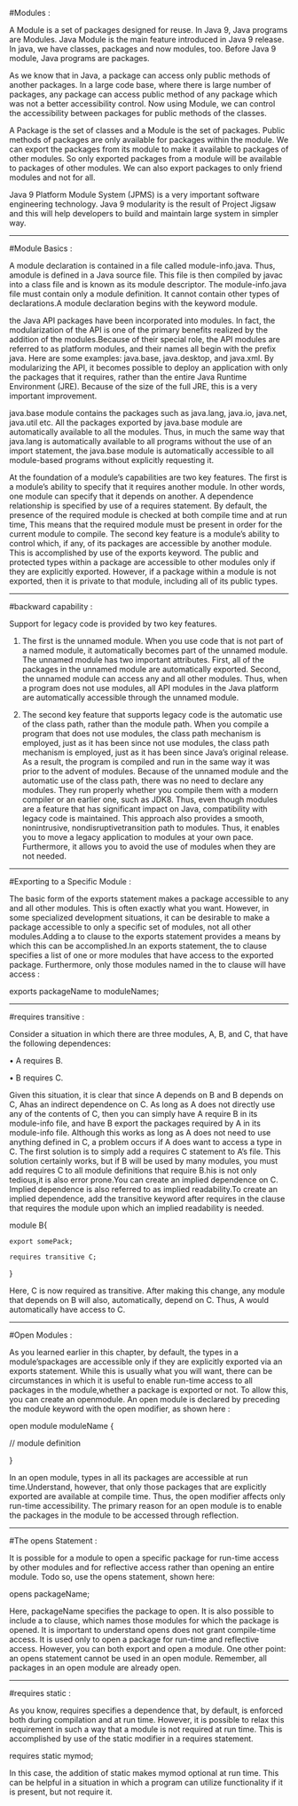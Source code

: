 #Modules : 

A Module is a set of packages designed for reuse. In Java 9, Java programs are Modules. 
Java Module is the main feature introduced in Java 9 release. In java, we have classes, 
packages and now modules, too. Before Java 9 module, Java programs are packages.

As we know that in Java, a package can access only public methods of another packages. 
In a large code base, where there is large number of packages, any package can access public method 
of any package which was not a better accessibility control. Now using Module, we can control 
the accessibility between packages for public methods of the classes.

A Package is the set of classes and a Module is the set of packages. Public methods of 
packages are only available for packages within the module. We can export the packages 
from its module to make it available to packages of other modules. So only exported packages 
from a module will be available to packages of other modules. We can also export packages to 
only friend modules and not for all.

Java 9 Platform Module System (JPMS) is a very important software engineering technology. 
Java 9 modularity is the result of Project Jigsaw and this will help developers to build 
and maintain large system in simpler way.

*******************************************************************************

#Module Basics : 

A module declaration is contained in a file called module-info.java. Thus, 
amodule is defined in a Java source file. This file is then compiled by javac into a class 
file and is known as its module descriptor. The module-info.java file must contain only a 
module definition. It cannot contain other types of declarations.A module declaration 
begins with the keyword module.

the Java API packages have been incorporated into modules. In fact, the modularization of the API is 
one of the primary benefits realized by the addition of the modules.Because of their special role, 
the API modules are referred to as platform modules, and their names all begin with the prefix java. 
Here are some examples: java.base, java.desktop, and java.xml. By modularizing the API, it 
becomes possible to deploy an application with only the packages that it requires, 
rather than the entire Java Runtime Environment (JRE). Because of the size of the full JRE, 
this is a very important improvement.

java.base module contains the packages such as java.lang, java.io, java.net, java.util etc. 
All the packages exported by java.base module are automatically available to all the modules.
Thus, in much the same way that java.lang is automatically available to all programs without 
the use of an import statement, the java.base module is automatically accessible to all 
module-based programs without explicitly requesting it.

At the foundation of a module’s capabilities are two key features. 
The first is a module’s ability to specify that it requires another module. In other words, 
one module can specify that it depends on another. A dependence relationship is specified by use 
of a requires statement. By default, the presence of the required module is checked at both compile time 
and at run time, This means that the required module must be present in order for the current module 
to compile. The second key feature is a module’s ability to control which, if any, 
of its packages are accessible by another module. This is accomplished by use of the exports keyword.
The public and protected types within a package are accessible to other modules only if they 
are explicitly exported. However, if a package within a module is not exported, then it is private 
to that module, including all of its public types.

*******************************************************************************

#backward capability : 

Support for legacy code is provided by two key features. 

1) The first is the unnamed module. When you use code that is not part of a named module, 
it automatically becomes part of the unnamed module. 
The unnamed module has two important attributes. First, all of the packages in the unnamed module 
are automatically exported. Second, the unnamed module can access any and all other modules. 
Thus, when a program does not use modules, all API modules in the Java platform are automatically 
accessible through the unnamed module.

2) The second key feature that supports legacy code is the automatic use of the class path, 
rather than the module path. When you compile a program that does not use modules, 
the class path mechanism is employed, just as it has been since
not use modules, the class path mechanism is employed, just as it has been since Java’s original release. 
As a result, the program is compiled and run in the same way it was prior to the advent of modules.
Because of the unnamed module and the automatic use of the class path, there was no need to declare 
any modules. They run properly whether you compile them with a modern compiler or an earlier one, 
such as JDK8. Thus, even though modules are a feature that has significant impact on Java, 
compatibility with legacy code is maintained. This approach also provides a smooth, 
nonintrusive, nondisruptivetransition path to modules. Thus, it enables you to move a legacy application 
to modules at your own pace. Furthermore, it allows you to avoid the use of modules when they are not needed.

*******************************************************************************

#Exporting to a Specific Module : 

The basic form of the exports statement makes a package accessible to any and all other modules. 
This is often exactly what you want. However, in some specialized development situations, 
it can be desirable to make a package accessible to only a specific set of modules, 
not all other modules.Adding a to clause to the exports statement provides a means by which 
this can be accomplished.In an exports statement, the to clause specifies a list of one or 
more modules that have access to the exported package. Furthermore, only those modules named 
in the to clause will have access : 

exports packageName to moduleNames;

*******************************************************************************

#requires transitive : 

Consider a situation in which there are three modules, A, B, and C, that have the following dependences:

•  A requires B.

•  B requires C.

Given this situation, it is clear that since A depends on B and B depends on C, Ahas an indirect 
dependence on C. As long as A does not directly use any of the contents of C, then you can simply 
have A require B in its module-info file, and have B export the packages required by A in its 
module-info file.
Although this works as long as A does not need to use anything defined in C, a problem occurs 
if A does want to access a type in C. The first solution is to simply add a requires C 
statement to A’s file. This solution certainly works, but if B will be used by many modules, 
you must add requires C to all module definitions that require B.his is not only tedious,it is 
also error prone.You can create an implied dependence on C. Implied dependence is also 
referred to as implied readability.To create an implied dependence, add the transitive keyword 
after requires in the clause that requires the module upon which an implied readability is needed.

module B{

    export somePack;
    
    requires transitive C;
}

Here, C is now required as transitive. After making this change, any module that depends on 
B will also, automatically, depend on C. Thus, A would automatically have access to C.

*******************************************************************************

#Open Modules : 

As you learned earlier in this chapter, by default, the types in a module’spackages are accessible 
only if they are explicitly exported via an exports statement. While this is usually what you will 
want, there can be circumstances in which it is useful to enable run-time access to all packages 
in the module,whether a package is exported or not. To allow this, you can create an openmodule. 
An open module is declared by preceding the module keyword with the open modifier, as shown here :

open module moduleName { 

// module definition

}

In an open module, types in all its packages are accessible at run time.Understand, however, 
that only those packages that are explicitly exported are available at compile time. Thus, 
the open modifier affects only run-time accessibility. The primary reason for an open module 
is to enable the packages in the module to be accessed through reflection.

*******************************************************************************

#The opens Statement : 

It is possible for a module to open a specific package for run-time access by other 
modules and for reflective access rather than opening an entire module. Todo so, 
use the opens statement, shown here:

opens packageName;

Here, packageName specifies the package to open. It is also possible to include a to clause, 
which names those modules for which the package is opened. It is important to understand 
opens does not grant compile-time access. It is used only to open a package for run-time and 
reflective access. However, you can both export and open a module. 
One other point: an opens statement cannot
be used in an open module. Remember, all packages in an open module are already open.

*******************************************************************************

#requires static : 

As you know, requires specifies a dependence that, by default, is enforced both during 
compilation and at run time. However, it is possible to relax this requirement in such 
a way that a module is not required at run time. This is accomplished by use of the static 
modifier in a requires statement.

requires static mymod;

In this case, the addition of static makes mymod optional at run time. This can be helpful 
in a situation in which a program can utilize functionality if it is present, 
but not require it.


